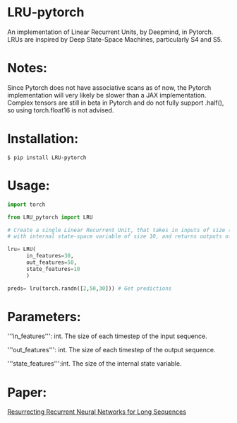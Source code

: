 # LRU-pytorch
An implementation of Linear Recurrent Units, by Deepmind, in Pytorch. LRUs are inspired by Deep State-Space Machines, particularly S4 and S5.

# Notes:
Since Pytorch does not have associative scans as of now, the Pytorch implementation will very likely be slower than a JAX implementation.
Complex tensors are still in beta in Pytorch and do not fully support .half(), so using torch.float16 is not advised.

# Installation:
```
$ pip install LRU-pytorch
```
# Usage:
```python
import torch

from LRU_pytorch import LRU

# Create a single Linear Recurrent Unit, that takes in inputs of size (batch_size, seq_length, 30) (or (seq_length, 30)), 
# with internal state-space variable of size 10, and returns outputs of (batch_size, seq_length, 50) (or (seq_length, 50)).

lru= LRU(
      in_features=30,
      out_features=50,
      state_features=10
      )

preds= lru(torch.randn([2,50,30])) # Get predictions
```
# Parameters:
'''in_features''': int. The size of each timestep of the input sequence.

'''out_features''': int. The size of each timestep of the output sequence.

'''state_features''':int. The size of the internal state variable.

# Paper:
<a href='https://arxiv.org/abs/2303.06349'>Resurrecting Recurrent Neural Networks for Long Sequences</a>



